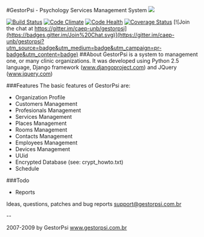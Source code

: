 #GestorPsi - Psychology Services Management System
<a href="https://zenhub.io"><img src="https://raw.githubusercontent.com/ZenHubIO/support/master/zenhub-badge.png"></a>

[![Build Status](https://travis-ci.org/caep-unb/gestorpsi.svg)](https://travis-ci.org/caep-unb/gestorpsi)
[![Code Climate](https://codeclimate.com/github/caep-unb/gestorpsi/badges/gpa.svg)](https://codeclimate.com/github/caep-unb/gestorpsi)
[![Code Health](https://landscape.io/github/caep-unb/gestorpsi/unb/landscape.svg?style=flat)](https://landscape.io/github/caep-unb/gestorpsi/unb)
[![Coverage Status](https://coveralls.io/repos/caep-unb/gestorpsi/badge.svg?branch=unb)](https://coveralls.io/r/caep-unb/gestorpsi)
[![Join the chat at https://gitter.im/caep-unb/gestorpsi](https://badges.gitter.im/Join%20Chat.svg)](https://gitter.im/caep-unb/gestorpsi?utm_source=badge&utm_medium=badge&utm_campaign=pr-badge&utm_content=badge)
##About
GestorPsi is a system to management one, or many clinic organizations.
It was developed using Python 2.5 language, Django framework
(www.djangoproject.com) and JQuery (www.jquery.com)


###Features
The basic features of GestorPsi are:
- Organization Profile
- Customers Management
- Profesionals Management
- Services Management
- Places Management
- Rooms Management
- Contacts Management
- Employees Management
- Devices Management
- UUid
- Encrypted Database (see: crypt_howto.txt)
- Schedule


###Todo
- Reports

Ideas, questions, patches and bug reports
support@gestorpsi.com.br

--

2007-2009 by GestorPsi
www.gestorpsi.com.br
